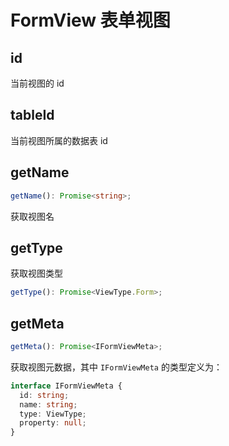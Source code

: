 # FormView 表单视图



## id
当前视图的 id

## tableId
当前视图所属的数据表 id

## getName
```typescript
getName(): Promise<string>;
```
获取视图名

## getType
获取视图类型
```typescript
getType(): Promise<ViewType.Form>;
```

## getMeta
```typescript
getMeta(): Promise<IFormViewMeta>;
```
获取视图元数据，其中 `IFormViewMeta` 的类型定义为：
```typescript
interface IFormViewMeta {
  id: string;
  name: string;
  type: ViewType;
  property: null;
}
```